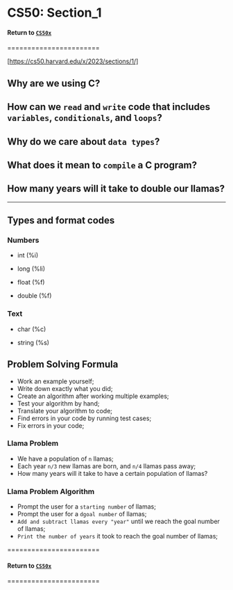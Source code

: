 CS50: Section_1
=======================

#### Return to [`CS50x`](/README.md)

=======================

[https://cs50.harvard.edu/x/2023/sections/1/]

## Why are we using C?

## How can we `read` and `write` code that includes `variables`, `conditionals`, and `loops`?

## Why do we care about `data types`?

## What does it mean to `compile` a C program?

## How many years will it take to double our llamas?

___

## Types and format codes

### Numbers

- int (%i)

- long (%li)

- float (%f)

- double (%f)

### Text

- char (%c)

- string (%s)

## Problem Solving Formula

- Work an example yourself;
- Write down exactly what you did;
- Create an algorithm after working multiple examples;
- Test your algorithm by hand;
- Translate your algorithm to code;
- Find errors in your code by running test cases;
- Fix errors in your code;

### Llama Problem

- We have a population of `n` llamas;
- Each year `n/3` new llamas are born, and `n/4` llamas pass away;
- How many years will it take to have a certain population of llamas?

### Llama Problem Algorithm

- Prompt the user for a `starting number` of llamas;
- Prompt the user for a `dgoal number` of llamas;
- `Add and subtract llamas every "year"` until we reach the goal number of llamas;
- `Print the number of years` it took to reach the goal number of llamas;

=======================

#### Return to [`CS50x`](/README.md)

=======================